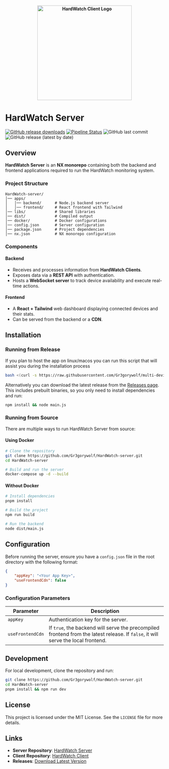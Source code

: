 <h4 style="text-align:center">
<img src="https://gr3gorywolf.github.io/HardWatch-server/assets/img/icon.png" height="300" width="300" alt="HardWatch Client Logo" />
</h4>

# HardWatch Server
[![GitHub release downloads](https://img.shields.io/github/downloads/Gr3gorywolf/HardWatch-server/total.svg)](https://github.com/Gr3gorywolf/HardWatch-server/releases/latest)
[![Pipeline Status](https://img.shields.io/github/actions/workflow/status/Gr3gorywolf/HardWatch-server/main.yml?label=Pipeline%20Status)](https://github.com/Gr3gorywolf/HardWatch-server/actions)
![GitHub last commit](https://img.shields.io/github/last-commit/Gr3gorywolf/HardWatch-server)
![GitHub release (latest by date)](https://img.shields.io/github/v/release/Gr3gorywolf/HardWatch-server?label=latest%20release)

## Overview

**HardWatch Server** is an **NX monorepo** containing both the backend and frontend applications required to run the HardWatch monitoring system.

### Project Structure

```plaintext
HardWatch-server/
│── apps/
│   │── backend/      # Node.js backend server
│   │── frontend/     # React frontend with Tailwind
│── libs/             # Shared libraries
│── dist/             # Compiled output
│── docker/           # Docker configurations
│── config.json       # Server configuration
│── package.json      # Project dependencies
│── nx.json           # NX monorepo configuration
```

### Components

#### **Backend**
- Receives and processes information from **HardWatch Clients**.
- Exposes data via a **REST API** with authentication.
- Hosts a **WebSocket server** to track device availability and execute real-time actions.

#### **Frontend**
- A **React + Tailwind** web dashboard displaying connected devices and their stats.
- Can be served from the backend or a **CDN**.

## Installation

### Running from Release
If you plan to host the app on linux/macos you can run this script that will assist you during the installation process
```sh
bash <(curl -s https://raw.githubusercontent.com/Gr3gorywolf/multi-devices-monitor/main/scripts/release-install.sh)
```

Alternatively you can download the latest release from the [Releases page](https://github.com/Gr3gorywolf/HardWatch-server/releases/latest). This includes prebuilt binaries, so you only need to install dependencies and run:
```sh
npm install && node main.js
```

### Running from Source
There are multiple ways to run HardWatch Server from source:

#### **Using Docker**
```sh
# Clone the repository
git clone https://github.com/Gr3gorywolf/HardWatch-server.git
cd HardWatch-server

# Build and run the server
docker-compose up -d --build
```

#### **Without Docker**
```sh
# Install dependencies
pnpm install

# Build the project
npm run build

# Run the backend
node dist/main.js
```

## Configuration

Before running the server, ensure you have a `config.json` file in the root directory with the following format:

```json
{
    "appKey": "<Your App Key>",
    "useFrontendCdn": false
}
```

### Configuration Parameters

| Parameter         | Description |
|------------------|-------------|
| `appKey`        | Authentication key for the server. |
| `useFrontendCdn`| If `true`, the backend will serve the precompiled frontend from the latest release. If `false`, it will serve the local frontend. |

## Development

For local development, clone the repository and run:
```sh
git clone https://github.com/Gr3gorywolf/HardWatch-server.git
cd HardWatch-server
pnpm install && npm run dev
```

## License

This project is licensed under the MIT License. See the `LICENSE` file for more details.

## Links

- **Server Repository**: [HardWatch Server](https://github.com/Gr3gorywolf/HardWatch-server)
- **Client Repository**: [HardWatch Client](https://github.com/Gr3gorywolf/HardWatch-client)
- **Releases**: [Download Latest Version](https://github.com/Gr3gorywolf/HardWatch-server/releases/latest)

